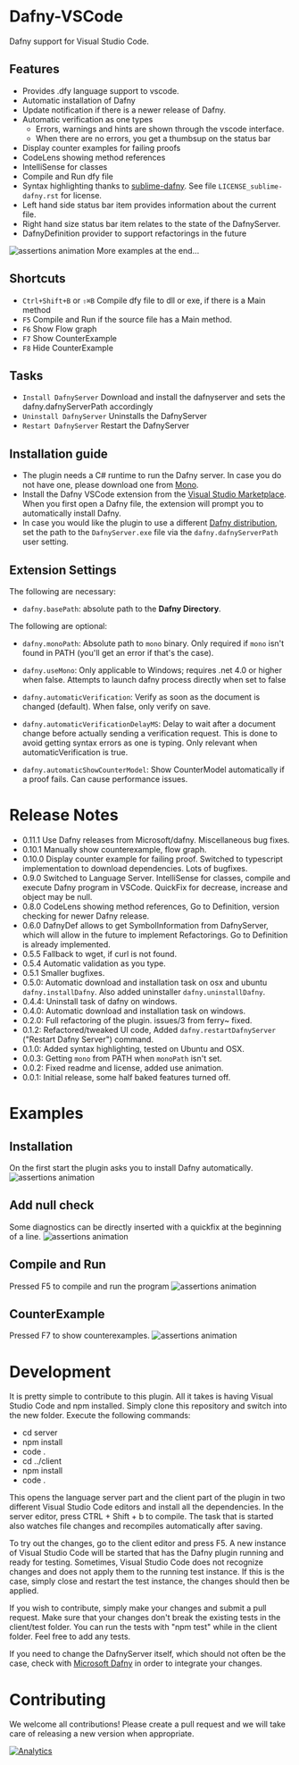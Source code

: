 # Dafny-VSCode
Dafny support for Visual Studio Code.

## Features


* Provides .dfy language support to vscode.
* Automatic installation of Dafny
* Update notification if there is a newer release of Dafny. 
* Automatic verification as one types
  * Errors, warnings and hints are shown through the vscode interface.
  * When there are no errors, you get a thumbsup on the status bar
* Display counter examples for failing proofs
* CodeLens showing method references
* IntelliSense for classes
* Compile and Run dfy file
* Syntax highlighting thanks to [sublime-dafny](https://github.com/erggo/sublime-dafny). See file `LICENSE_sublime-dafny.rst` for license. 
* Left hand side status bar item provides information about the current file.
* Right hand size status bar item relates to the state of the DafnyServer.
* DafnyDefinition provider to support refactorings in the future 


![assertions animation](simpleassert.gif)
More examples at the end...

## Shortcuts

* `Ctrl+Shift+B` or `⇧⌘B` Compile dfy file to dll or exe, if there is a Main method
* `F5` Compile and Run if the source file has a Main method. 
* `F6` Show Flow graph
* `F7` Show CounterExample
* `F8` Hide CounterExample

## Tasks
* `Install DafnyServer` Download and install the dafnyserver and sets the dafny.dafnyServerPath accordingly
* `Uninstall DafnyServer` Uninstalls the DafnyServer
* `Restart DafnyServer` Restart the DafnyServer

## Installation guide
* The plugin needs a C# runtime to run the Dafny server. In case you do not have one, please download one from [Mono](http://www.mono-project.com).
* Install the Dafny VSCode extension from the [Visual Studio Marketplace](https://marketplace.visualstudio.com/items?itemName=FunctionalCorrectness.dafny-vscode#overview). When you first open a Dafny file, the extension will prompt you to automatically install Dafny.
* In case you would like the plugin to use a different [Dafny distribution](https://github.com/FunctionalCorrectness/dafny-microsoft/releases), set the path to the `DafnyServer.exe` file via the `dafny.dafnyServerPath` user setting.


## Extension Settings

The following are necessary:

* `dafny.basePath`: absolute path to the **Dafny Directory**. 

The following are optional:

* `dafny.monoPath`: Absolute path to `mono` binary. Only required if `mono` isn't found in PATH (you'll get an error if that's the case).

* `dafny.useMono`: Only applicable to Windows; requires .net 4.0 or higher when false. Attempts to launch dafny process directly when set to false 

* `dafny.automaticVerification`: Verify as soon as the document is changed (default). When false, only verify on save.

* `dafny.automaticVerificationDelayMS`: Delay to wait after a document change before actually sending a verification request. This is done to avoid getting syntax errors as one is typing. Only relevant when automaticVerification is true.

* `dafny.automaticShowCounterModel`: Show CounterModel automatically if a proof fails. Can cause performance issues.

# Release Notes
* 0.11.1 Use Dafny releases from Microsoft/dafny. Miscellaneous bug fixes.
* 0.10.1 Manually show counterexample, flow graph.
* 0.10.0 Display counter example for failing proof. Switched to typescript implementation to download dependencies. Lots of bugfixes.
* 0.9.0 Switched to Language Server. IntelliSense for classes, compile and execute Dafny program in VSCode. QuickFix for decrease, increase and object may be null. 
* 0.8.0 CodeLens showing method references, Go to Definition, version checking for newer Dafny release. 
* 0.6.0 DafnyDef allows to get SymbolInformation from DafnyServer, which will allow in the future to implement Refactorings. Go to Definition is already implemented. 
* 0.5.5 Fallback to wget, if curl is not found.
* 0.5.4 Automatic validation as you type.  
* 0.5.1 Smaller bugfixes. 
* 0.5.0: Automatic download and installation task on osx and ubuntu `dafny.installDafny`. Also added uninstaller `dafny.uninstallDafny`. 
* 0.4.4: Uninstall task of dafny on windows. 
* 0.4.0: Automatic download and installation task on windows. 
* 0.2.0: Full refactoring of the plugin. issues/3 from ferry~ fixed. 
* 0.1.2: Refactored/tweaked UI code, Added `dafny.restartDafnyServer` ("Restart Dafny Server") command.
* 0.1.0: Added syntax highlighting, tested on Ubuntu and OSX.
* 0.0.3: Getting `mono` from PATH when `monoPath` isn't set.
* 0.0.2: Fixed readme and license, added use animation.
* 0.0.1: Initial release, some half baked features turned off.

# Examples

## Installation
On the first start the plugin asks you to install Dafny automatically. 
![assertions animation](installation.gif)

## Add null check
Some diagnostics can be directly inserted with a quickfix at the beginning of a line.
![assertions animation](addnullcheck.gif)

## Compile and Run
Pressed F5 to compile and run the program
![assertions animation](compileandrun.gif)

## CounterExample
Pressed F7 to show counterexamples.
![assertions animation](counterexample.gif)

# Development
It is pretty simple to contribute to this plugin. 
All it takes is having Visual Studio Code and npm installed.
Simply clone this repository and switch into the new folder. Execute the following commands:

* cd server
* npm install
* code .
* cd ../client
* npm install
* code .


This opens the language server part and the client part of the plugin in two different Visual Studio Code editors and install all the dependencies.
In the server editor, press CTRL + Shift + b to compile. The task that is started also watches file changes and recompiles automatically after saving.

To try out the changes, go to the client editor and press F5. A new instance of Visual Studio Code will be started that has the Dafny plugin running and ready for testing.
Sometimes, Visual Studio Code does not recognize changes and does not apply them to the running test instance. If this is the case, simply close and restart the test instance, the changes should then be applied. 

If you wish to contribute, simply make your changes and submit a pull request. Make sure that your changes don't break the existing tests in the client/test folder. 
You can run the tests with "npm test" while in the client folder. Feel free to add any tests.

If you need to change the DafnyServer itself, which should not often be the case, check with [Microsoft Dafny](https://github.com/Microsoft/dafny) in order to integrate your changes.

# Contributing

We welcome all contributions! Please create a pull request and we will take care of releasing a new version when appropriate.

[![Analytics](https://ga-beacon.appspot.com/UA-98083145-1/FunctionalCorrectness/dafny-vscode?pixel)](https://github.com/FunctionalCorrectness/dafny-vscode)
